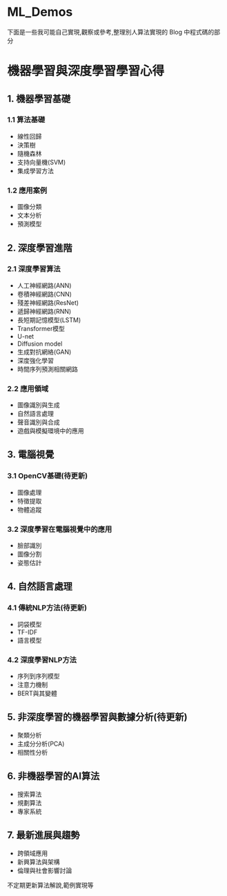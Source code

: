 # ML_Demos

下面是一些我可能自己實現,觀察或參考,整理別人算法實現的 Blog 中程式碼的部分


# 機器學習與深度學習學習心得

## 1. 機器學習基礎
### 1.1 算法基礎
- 線性回歸
- 決策樹
- 隨機森林
- 支持向量機(SVM)
- 集成學習方法

### 1.2 應用案例
- 圖像分類
- 文本分析
- 預測模型

## 2. 深度學習進階
### 2.1 深度學習算法
- 人工神經網路(ANN)
- 卷積神經網路(CNN)
- 殘差神經網路(ResNet)
- 遞歸神經網路(RNN)
- 長短期記憶模型(LSTM)
- Transformer模型
- U-net
- Diffusion model
- 生成對抗網絡(GAN)
- 深度強化學習
- 時間序列預測相關網路

### 2.2 應用領域
- 圖像識別與生成
- 自然語言處理
- 聲音識別與合成
- 遊戲與模擬環境中的應用

## 3. 電腦視覺
### 3.1 OpenCV基礎(待更新)
- 圖像處理
- 特徵提取
- 物體追蹤

### 3.2 深度學習在電腦視覺中的應用
- 臉部識別
- 圖像分割
- 姿態估計

## 4. 自然語言處理
### 4.1 傳統NLP方法(待更新)
- 詞袋模型
- TF-IDF
- 語言模型

### 4.2 深度學習NLP方法
- 序列到序列模型
- 注意力機制
- BERT與其變體

## 5. 非深度學習的機器學習與數據分析(待更新)
- 聚類分析
- 主成分分析(PCA)
- 相關性分析

## 6. 非機器學習的AI算法
- 搜索算法
- 規劃算法
- 專家系統

## 7. 最新進展與趨勢
- 跨領域應用
- 新興算法與架構
- 倫理與社會影響討論



不定期更新算法解說,範例實現等
